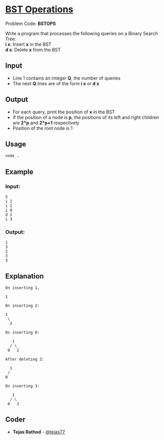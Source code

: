 
# [BST Operations](https://www.codechef.com/problems/BSTOPS)
Problem Code: **BSTOPS**

Write a program that processes the following queries on a Binary Search Tree:\
**i x**: Insert **x** in the BST\
**d x**: Delete **x** from the BST

## Input

- Line 1 contains an integer **Q**, the number of queries
- The next **Q** lines are of the form **i x** or **d x**

## Output

- For each query, print the position of **x** in the BST
- If the position of a node is **p**, the positions of its left and right children are **2*p** and **2*p+1** respectively
- Position of the root node is 1

## Usage
```sh
node .
```
## Example
### Input:
```
5
i 1
i 2
i 0
d 2
i 3
```
### Output:
```
1
3
2
3
3
```
## Explanation
```
On inserting 1,

1

On inserting 2:

1
 \
  2

On inserting 0:

   1
  / \
 0   2

After deleting 2:

  1
 /
0

On inserting 3:

   1
  / \
 0   3
```
## Coder

* **Tejas Rathod** - [@tejas77](https://github.com/tejas77)
